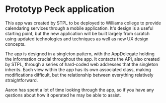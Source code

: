 # Prototyp Peck application

This app was created by STPL to be deployed to Williams college to provide calendaring services through a mobile application. It's design is a useful starting point, but the new application will be built largely from scratch using updated technologies and techniques as well as new UX design concepts.

The app is designed in a singleton pattern, with the AppDelegate holding the information crucial throughout the app. It contacts the API, also created by STPL, through a series of hard-coded web addresses that the singleton inherits. Each view within the app has its own associated class, making modifications difficult, but the relationship between everything relatively straightforward.

Aaron has spent a lot of time looking through the app, so if you have any qestions about how it operated he may be able to assist.

